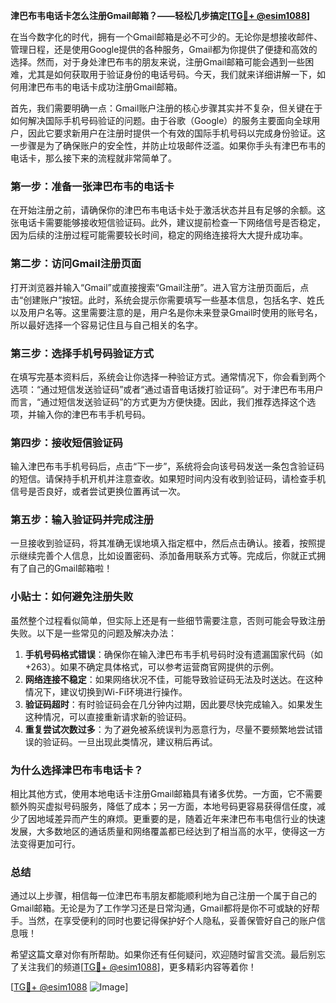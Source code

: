 **津巴布韦电话卡怎么注册Gmail邮箱？——轻松几步搞定[[TG💪+ @esim1088](https://t.me/s/esim1088)]**

在当今数字化的时代，拥有一个Gmail邮箱是必不可少的。无论你是想接收邮件、管理日程，还是使用Google提供的各种服务，Gmail都为你提供了便捷和高效的选择。然而，对于身处津巴布韦的朋友来说，注册Gmail邮箱可能会遇到一些困难，尤其是如何获取用于验证身份的电话号码。今天，我们就来详细讲解一下，如何用津巴布韦的电话卡成功注册Gmail邮箱。

首先，我们需要明确一点：Gmail账户注册的核心步骤其实并不复杂，但关键在于如何解决国际手机号码验证的问题。由于谷歌（Google）的服务主要面向全球用户，因此它要求新用户在注册时提供一个有效的国际手机号码以完成身份验证。这一步骤是为了确保账户的安全性，并防止垃圾邮件泛滥。如果你手头有津巴布韦的电话卡，那么接下来的流程就非常简单了。

### **第一步：准备一张津巴布韦的电话卡**
在开始注册之前，请确保你的津巴布韦电话卡处于激活状态并且有足够的余额。这张电话卡需要能够接收短信验证码。此外，建议提前检查一下网络信号是否稳定，因为后续的注册过程可能需要较长时间，稳定的网络连接将大大提升成功率。

### **第二步：访问Gmail注册页面**
打开浏览器并输入“Gmail”或直接搜索“Gmail注册”。进入官方注册页面后，点击“创建账户”按钮。此时，系统会提示你需要填写一些基本信息，包括名字、姓氏以及用户名等。这里需要注意的是，用户名是你未来登录Gmail时使用的账号名，所以最好选择一个容易记住且与自己相关的名字。

### **第三步：选择手机号码验证方式**
在填写完基本资料后，系统会让你选择一种验证方式。通常情况下，你会看到两个选项：“通过短信发送验证码”或者“通过语音电话拨打验证码”。对于津巴布韦用户而言，“通过短信发送验证码”的方式更为方便快捷。因此，我们推荐选择这个选项，并输入你的津巴布韦手机号码。

### **第四步：接收短信验证码**
输入津巴布韦手机号码后，点击“下一步”，系统将会向该号码发送一条包含验证码的短信。请保持手机开机并注意查收。如果短时间内没有收到验证码，请检查手机信号是否良好，或者尝试更换位置再试一次。

### **第五步：输入验证码并完成注册**
一旦接收到验证码，将其准确无误地填入指定框中，然后点击确认。接着，按照提示继续完善个人信息，比如设置密码、添加备用联系方式等。完成后，你就正式拥有了自己的Gmail邮箱啦！

### **小贴士：如何避免注册失败**
虽然整个过程看似简单，但实际上还是有一些细节需要注意，否则可能会导致注册失败。以下是一些常见的问题及解决办法：

1. **手机号码格式错误**：确保你在输入津巴布韦手机号码时没有遗漏国家代码（如+263）。如果不确定具体格式，可以参考运营商官网提供的示例。
2. **网络连接不稳定**：如果网络状况不佳，可能导致验证码无法及时送达。在这种情况下，建议切换到Wi-Fi环境进行操作。
3. **验证码超时**：有时验证码会在几分钟内过期，因此要尽快完成输入。如果发生这种情况，可以直接重新请求新的验证码。
4. **重复尝试次数过多**：为了避免被系统误判为恶意行为，尽量不要频繁地尝试错误的验证码。一旦出现此类情况，建议稍后再试。

### **为什么选择津巴布韦电话卡？**
相比其他方式，使用本地电话卡注册Gmail邮箱具有诸多优势。一方面，它不需要额外购买虚拟号码服务，降低了成本；另一方面，本地号码更容易获得信任度，减少了因地域差异而产生的麻烦。更重要的是，随着近年来津巴布韦电信行业的快速发展，大多数地区的通话质量和网络覆盖都已经达到了相当高的水平，使得这一方法变得更加可行。

### **总结**
通过以上步骤，相信每一位津巴布韦朋友都能顺利地为自己注册一个属于自己的Gmail邮箱。无论是为了工作学习还是日常沟通，Gmail都将是你不可或缺的好帮手。当然，在享受便利的同时也要记得保护好个人隐私，妥善保管好自己的账户信息哦！

希望这篇文章对你有所帮助。如果你还有任何疑问，欢迎随时留言交流。最后别忘了关注我们的频道[[TG💪+ @esim1088](https://t.me/s/esim1088)]，更多精彩内容等着你！

[[TG💪+ @esim1088](https://t.me/s/esim1088) ![Image](https://i.postimg.cc/4NQfJmqS/Snipaste-2025-05-13-00-14-12.png)]